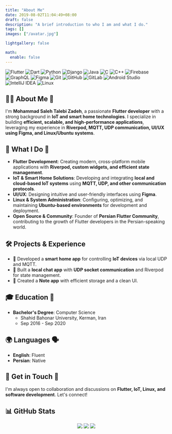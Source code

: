 ```yaml
---
title: "About Me"
date: 2019-08-02T11:04:49+08:00
draft: false
description: "A brief introduction to who I am and what I do."
tags: []
images: ["/avatar.jpg"]

lightgallery: false

math:
  enable: false
---
```



![Flutter](https://img.shields.io/badge/Flutter-%230175C2.svg?style=flat&logo=flutter&logoColor=FFFFFF)
![Dart](https://img.shields.io/badge/Dart-%230175C2.svg?style=flat&logo=dart&logoColor=FFFFFF)
![Python](https://img.shields.io/badge/python-3670A0?style=flat&logo=python&logoColor=ffdd54)
![Django](https://img.shields.io/badge/django-%23092E20.svg?style=flat&logo=django&logoColor=white)
![Java](https://img.shields.io/badge/java-%23ED8B00.svg?style=flat&logo=openjdk&logoColor=white) 
![C](https://img.shields.io/badge/c-%2300599C.svg?style=flat&logo=c&logoColor=white)
![C++](https://img.shields.io/badge/c++-%2300599C.svg?style=flat&logo=c%2B%2B&logoColor=white)
![Firebase](https://img.shields.io/badge/-Firebase-FFCA28?style=flat&logo=firebase&logoColor=222222)
![GraphQL](https://img.shields.io/badge/-GraphQL-E10098?style=flat&logo=graphql&logoColor=FFFFFF)
![Figma](https://img.shields.io/badge/-Figma-000000?style=flat&logo=Figma&logoColor=FFFFFF)
![Git](https://img.shields.io/badge/-Git-F05032?style=flat&logo=git&logoColor=FFFFFF)
![GitHub](https://img.shields.io/badge/-GitHub-181717?style=flat&logo=github&logoColor=FFFFFF)
![GitLab](https://img.shields.io/badge/-GitLab-222222?style=flat&logo=GitLab&logoColor=FCC624)
![Android Studio](https://img.shields.io/badge/-AndroidStudio-3DDC84?style=flat&logo=android-studio&logoColor=FFFFFF)
![IntelliJ IDEA](https://img.shields.io/badge/-IntelliJIDEA-000000?style=flat&logo=intellij-idea&logoColor=FFFFFF)
![Linux](https://img.shields.io/badge/-Linux-FCC624?style=flat&logo=linux&logoColor=222222)

## 🧑🏻 About Me 🎯

I'm **Mohammad Saleh Talebi Zadeh**, a passionate **Flutter developer** with a strong background in **IoT and smart home technologies**. I specialize in building **efficient, scalable, and high-performance applications**, leveraging my experience in **Riverpod, MQTT, UDP communication, UI/UX using Figma, and Linux/Ubuntu systems**. 

## 🔮 What I Do 🚀

- **Flutter Development**: Creating modern, cross-platform mobile applications with **Riverpod, custom widgets, and efficient state management**.
- **IoT & Smart Home Solutions**: Developing and integrating **local and cloud-based IoT systems** using **MQTT, UDP, and other communication protocols**.
- **UI/UX**: Designing intuitive and user-friendly interfaces using **Figma**.
- **Linux & System Administration**: Configuring, optimizing, and maintaining **Ubuntu-based environments** for development and deployment.
- **Open Source & Community**: Founder of **Persian Flutter Community**, contributing to the growth of Flutter developers in the Persian-speaking world.
<!-- - **Enterprise Experience**: Worked with **Cateri Kuwait**, gaining expertise in **enterprise-level software solutions**. -->

## 🛠️ Projects & Experience

- 🚀 Developed a **smart home app** for controlling **IoT devices** via local UDP and MQTT.
- 💬 Built a **local chat app** with **UDP socket communication** and Riverpod for state management.
- 📝 Created a **Note app** with efficient storage and a clean UI.

## 🎓 Education 📖

- **Bachelor's Degree**: Computer Science
  - Shahid Bahonar University, Kerman, Iran&#x20;
  - Sep 2016 - Sep 2020

## 🌍 Languages 🗣️

- **English**: Fluent
- **Persian**: Native

## 🤝 Get in Touch 📩

I'm always open to collaboration and discussions on **Flutter, IoT, Linux, and software development**. Let's connect!


## 📊 GitHub Stats
<p align="center">
  <img src="https://github-readme-stats.vercel.app/api/top-langs/?username=SalehTZ&langs_count=9&layout=compact&theme=dark">
  <img src="https://github-readme-stats.vercel.app/api?username=salehtz&theme=dark&hide_border=false&include_all_commits=true&count_private=true">
  <img src="https://github-readme-streak-stats.herokuapp.com/?user=salehtz&theme=dark&hide_border=false">
</p>

<!--
### 😂 Random Dev Meme
<img src='https://memer-new.vercel.app/' style="height: 400px;"/>
 -->
